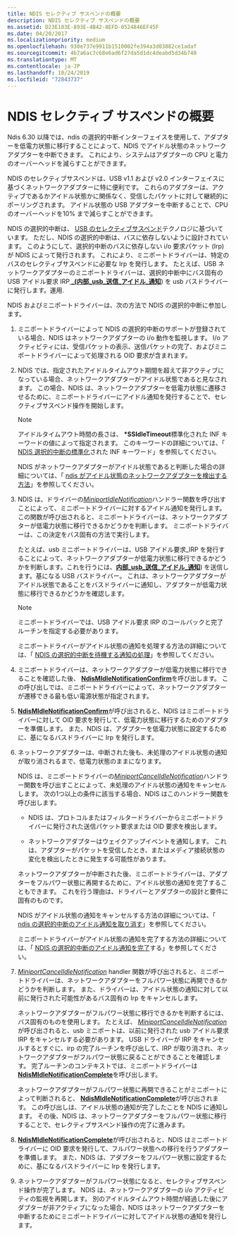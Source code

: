 ```yaml
---
title: NDIS セレクティブ サスペンドの概要
description: NDIS セレクティブ サスペンドの概要
ms.assetid: D23E103E-893E-4B42-8EFD-0524846EF45F
ms.date: 04/20/2017
ms.localizationpriority: medium
ms.openlocfilehash: 930e737e9911b1510002fe394a3d03882ce1adaf
ms.sourcegitcommit: 4b7a6ac7c68e6ad6f27da5d1dc4deabd5d34b748
ms.translationtype: MT
ms.contentlocale: ja-JP
ms.lasthandoff: 10/24/2019
ms.locfileid: "72843737"
---
```

# <a name="overview-of-ndis-selective-suspend"></a>NDIS セレクティブ サスペンドの概要


Ndis 6.30 以降では、ndis の選択的中断インターフェイスを使用して、アダプターを低電力状態に移行することによって、NDIS でアイドル状態のネットワークアダプターを中断できます。 これにより、システムはアダプターの CPU と電力のオーバーヘッドを減らすことができます。

NDIS のセレクティブサスペンドは、USB v1.1 および v2.0 インターフェイスに基づくネットワークアダプターに特に便利です。 これらのアダプターは、アクティブであるかアイドル状態かに関係なく、受信したパケットに対して継続的にポーリングされます。 アイドル状態の USB アダプターを中断することで、CPU のオーバーヘッドを10% まで減らすことができます。

NDIS の選択的中断は、 [USB のセレクティブサスペンド](../usbcon/usb-selective-suspend.md)テクノロジに基づいています。 ただし、NDIS の選択的中断は、バスに依存しないように設計されています。 このようにして、選択的中断のバスに依存しない i/o 要求パケット (Irp) が NDIS によって発行されます。 これにより、ミニポートドライバーは、特定のバスのセレクティブサスペンドに必要な Irp を発行します。 たとえば、USB ネットワークアダプターのミニポートドライバーは、選択的中断中にバス固有の USB アイドル要求 IRP[ **\_(内部\_usb\_送信\_アイドル\_通知**](https://docs.microsoft.com/windows-hardware/drivers/ddi/usbioctl/ni-usbioctl-ioctl_internal_usb_submit_idle_notification)) を usb バスドライバーに発行します。運用.

NDIS およびミニポートドライバーは、次の方法で NDIS の選択的中断に参加します。

1.  ミニポートドライバーによって NDIS の選択的中断のサポートが登録されている場合、NDIS はネットワークアダプターの i/o 動作を監視します。 I/o アクティビティには、受信パケットの表示、送信パケットの完了、およびミニポートドライバーによって処理される OID 要求が含まれます。

2.  NDIS では、指定されたアイドルタイムアウト期間を超えて非アクティブになっている場合、ネットワークアダプターがアイドル状態であると見なされます。 この場合、NDIS は、ネットワークアダプターを低電力状態に遷移させるために、ミニポートドライバーにアイドル通知を発行することで、セレクティブサスペンド操作を開始します。

    > [!NOTE]
    > アイドルタイムアウト時間の長さは、 **\*SSIdleTimeout**標準化された INF キーワードの値によって指定されます。 このキーワードの詳細については、「 [NDIS 選択的中断の標準化](standardized-inf-keywords-for-ndis-selective-suspend.md)された INF キーワード」を参照してください。     

    NDIS がネットワークアダプターがアイドル状態であると判断した場合の詳細については、「 [ndis がアイドル状態のネットワークアダプターを検出する方法](how-ndis-detects-idle-network-adapters.md)」を参照してください。

3.  NDIS は、ドライバーの[*MiniportIdleNotification*](https://docs.microsoft.com/windows-hardware/drivers/ddi/ndis/nc-ndis-miniport_idle_notification)ハンドラー関数を呼び出すことによって、ミニポートドライバーに対するアイドル通知を発行します。 この関数が呼び出されると、ミニポートドライバーは、ネットワークアダプターが低電力状態に移行できるかどうかを判断します。 ミニポートドライバーは、この決定をバス固有の方法で実行します。

    たとえば、usb ミニポートドライバーは、USB アイドル要求\_IRP を発行することによって、ネットワークアダプターが低電力状態に移行できるかどうかを判断します。これを行うには、[**内部\_usb\_送信\_アイドル\_通知**](https://docs.microsoft.com/windows-hardware/drivers/ddi/usbioctl/ni-usbioctl-ioctl_internal_usb_submit_idle_notification)) を送信します。基になる USB バスドライバー。 これは、ネットワークアダプターがアイドル状態であることをバスドライバーに通知し、アダプターが低電力状態に移行できるかどうかを確認します。
    
    > [!NOTE]
    > ミニポートドライバーでは、USB アイドル要求 IRP のコールバックと完了ルーチンを指定する必要があります。
    
    ミニポートドライバーがアイドル状態の通知を処理する方法の詳細については、「 [NDIS の選択的中断を待機する通知の処理](handling-the-ndis-selective-suspend-idle-notification.md)」を参照してください。

4.  ミニポートドライバーは、ネットワークアダプターが低電力状態に移行できることを確認した後、 [**NdisMIdleNotificationConfirm**](https://docs.microsoft.com/windows-hardware/drivers/ddi/ndis/nf-ndis-ndismidlenotificationconfirm)を呼び出します。 この呼び出しでは、ミニポートドライバーによって、ネットワークアダプターが遷移できる最も低い電源状態が指定されます。

5.  [**NdisMIdleNotificationConfirm**](https://docs.microsoft.com/windows-hardware/drivers/ddi/ndis/nf-ndis-ndismidlenotificationconfirm)が呼び出されると、NDIS はミニポートドライバーに対して OID 要求を発行して、低電力状態に移行するためのアダプターを準備します。 また、NDIS は、アダプターを低電力状態に設定するために、基になるバスドライバーに Irp を発行します。

6.  ネットワークアダプターは、中断された後も、未処理のアイドル状態の通知が取り消されるまで、低電力状態のままになります。

    NDIS は、ミニポートドライバーの[*MiniportCancelIdleNotification*](https://docs.microsoft.com/windows-hardware/drivers/ddi/ndis/nc-ndis-miniport_cancel_idle_notification)ハンドラー関数を呼び出すことによって、未処理のアイドル状態の通知をキャンセルします。 次の1つ以上の条件に該当する場合、NDIS はこのハンドラー関数を呼び出します。

    -   NDIS は、プロトコルまたはフィルタードライバーからミニポートドライバーに発行された送信パケット要求または OID 要求を検出します。

    -   ネットワークアダプターはウェイクアップイベントを通知します。 これは、アダプターがパケットを受信したとき、またはメディア接続状態の変化を検出したときに発生する可能性があります。

    ネットワークアダプターが中断された後、ミニポートドライバーは、アダプターをフルパワー状態に再開するために、アイドル状態の通知を完了することもできます。 これを行う理由は、ドライバーとアダプターの設計と要件に固有のものです。

    NDIS がアイドル状態の通知をキャンセルする方法の詳細については、「 [ndis の選択的中断のアイドル通知を取り消す](canceling-the-ndis-selective-suspend-idle-notification.md)」を参照してください。

    ミニポートドライバーがアイドル状態の通知を完了する方法の詳細については、「 [NDIS の選択的中断のアイドル通知を完了](completing-the-ndis-selective-suspend-idle-notification.md)する」を参照してください。

7.  [*MiniportCancelIdleNotification*](https://docs.microsoft.com/windows-hardware/drivers/ddi/ndis/nc-ndis-miniport_cancel_idle_notification) handler 関数が呼び出されると、ミニポートドライバーは、ネットワークアダプターをフルパワー状態に再開できるかどうかを判断します。 また、ドライバーは、アイドル状態の通知に対して以前に発行された可能性があるバス固有の Irp をキャンセルします。

    ネットワークアダプターがフルパワー状態に移行できるかを判断するには、バス固有のものを使用します。 たとえば、 [*MiniportCancelIdleNotification*](https://docs.microsoft.com/windows-hardware/drivers/ddi/ndis/nc-ndis-miniport_cancel_idle_notification)が呼び出されると、usb ミニポートは、以前に発行された usb アイドル要求 IRP をキャンセルする必要があります。 USB ドライバーが IRP をキャンセルするとすぐに、irp の完了ルーチンを呼び出して、IRP が取り消され、ネットワークアダプターがフルパワー状態に戻ることができることを確認します。 完了ルーチンのコンテキストでは、ミニポートドライバーは[**NdisMIdleNotificationComplete**](https://docs.microsoft.com/windows-hardware/drivers/ddi/ndis/nf-ndis-ndismidlenotificationcomplete)を呼び出します。

    ネットワークアダプターがフルパワー状態に再開できることがミニポートによって判断されると、 [**NdisMIdleNotificationComplete**](https://docs.microsoft.com/windows-hardware/drivers/ddi/ndis/nf-ndis-ndismidlenotificationcomplete)が呼び出されます。 この呼び出しは、アイドル状態の通知が完了したことを NDIS に通知します。 その後、NDIS は、ネットワークアダプターをフルパワー状態に移行することで、セレクティブサスペンド操作の完了に進みます。

8.  [**NdisMIdleNotificationComplete**](https://docs.microsoft.com/windows-hardware/drivers/ddi/ndis/nf-ndis-ndismidlenotificationcomplete)が呼び出されると、NDIS はミニポートドライバーに OID 要求を発行して、フルパワー状態への移行を行うアダプターを準備します。 また、NDIS は、アダプターをフルパワー状態に設定するために、基になるバスドライバーに Irp を発行します。

9.  ネットワークアダプターがフルパワー状態になると、セレクティブサスペンド操作が完了します。 NDIS は、ネットワークアダプターの i/o アクティビティの監視を再開します。 別のアイドルタイムアウト時間が経過した後にアダプターが非アクティブになった場合、NDIS はネットワークアダプターを中断するためにミニポートドライバーに対してアイドル状態の通知を発行します。